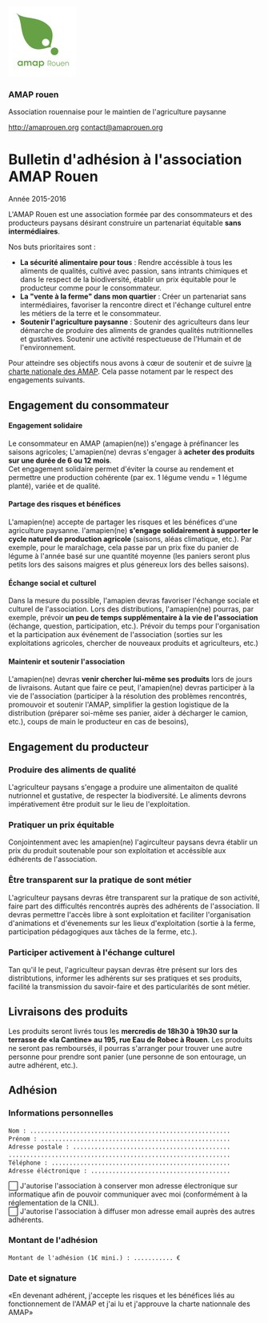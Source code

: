 ![Logo de l'AMAP Rouen](../assets/images/logo-amap-rouen-small.png)
### AMAP rouen
Association rouennaise pour le maintien de l'agriculture paysanne

http://amaprouen.org
contact@amaprouen.org

# Bulletin d'adhésion à l'association AMAP Rouen 
Année 2015-2016

L'AMAP Rouen est une association formée par des consommateurs et des producteurs paysans désirant construire un partenariat équitable **sans intermédiaires**.

Nos buts prioritaires sont : 

- **La sécurité alimentaire pour tous** : Rendre accéssible à tous les aliments de qualités, cultivé avec passion, sans intrants chimiques et dans le respect de la biodiversité, établir un prix équitable pour le producteur comme pour le consommateur.
- **La "vente à la ferme" dans mon quartier** : Créer un partenariat sans intermédiaires, favoriser la rencontre direct et l'échange culturel entre les métiers de la terre et le consommateur.  
- **Soutenir l'agriculture paysanne** : Soutenir des agriculteurs dans leur démarche de produire des aliments de grandes qualités nutritionnelles et gustatives. Soutenir une activité respectueuse de l'Humain et de l'environnement.
 
Pour atteindre ses objectifs nous avons à cœur de soutenir et de suivre [la charte nationale des AMAP](http://miramap.org/IMG/pdf/charte_des_amap_mars_2014-2.pdf). Cela passe notament par le respect des engagements suivants.

## Engagement du consommateur

#### Engagement solidaire  
Le consommateur en AMAP (amapien(ne)) s'engage à préfinancer les saisons agricoles; L'amapien(ne) devras s'engager à **acheter des produits sur une durée de 6 ou 12 mois**.  
Cet engagement solidaire permet d'éviter la course au rendement et permettre une production cohérente (par ex. 1 légume vendu = 1 légume planté), variée et de qualité. 

#### Partage des risques et bénéfices
L'amapien(ne) accepte de partager les risques et les bénéfices d'une agriculture paysanne. l'amapien(ne) **s'engage solidairement à supporter le cycle naturel de production agricole** (saisons, aléas climatique, etc.). Par exemple, pour le maraîchage, cela passe par un prix fixe du panier de légume à l'année basé sur une quantité moyenne (les paniers seront plus petits lors des saisons maigres et plus génereux lors des belles saisons).

#### Échange social et culturel
Dans la mesure du possible, l'amapien devras favoriser l'échange sociale et culturel de l'association. Lors des distributions, l'amapien(ne) pourras, par exemple, prévoir **un peu de temps supplémentaire à la vie de l'association** (échange, question, participation, etc.). Prévoir du temps pour l'organisation et la participation aux événement de l'association (sorties sur les exploitations agricoles, chercher de nouveaux produits et agriculteurs, etc.)

#### Maintenir et soutenir l'association 
L'amapien(ne) devras **venir chercher lui-même ses produits** lors de jours de livraisons.
Autant que faire ce peut, l'amapien(ne) devras participer à la vie de l'association (participer à la résolution des problèmes rencontrés, promouvoir et soutenir l'AMAP, simplifier la gestion logistique de la distribution (préparer soi-même ses panier, aider à décharger le camion, etc.), coups de main le producteur en cas de besoins), 

## Engagement du producteur

### Produire des aliments de qualité
L'agriculteur paysans s'engage a produire une alimentaiton de qualité nutrionnel et gustative, de respecter la biodiversité. Le aliments devrons impérativement être produit sur le lieu de l'exploitation.

### Pratiquer un prix équitable
Conjointenment avec les amapien(ne) l'agirculteur paysans devra établir un prix du produit soutenable pour son exploitation et accéssible aux édhérents de l'association.

### Être transparent sur la pratique de sont métier
L'agriculteur paysans devras être transparent sur la pratique de son activité, faire part des difficultés rencontrés auprès des adhérents de l'association. Il devras permettre l'accès libre à sont exploitation et faciliter l'organisation d'animations et d'évenements sur les lieux d'exploitation (sortie à la ferme, participation pédagogiques aux tâches de la ferme, etc.).

### Participer activement à l'échange culturel
Tan qu'il le peut, l'agriculteur paysan devras être présent sur lors des distribtutions, informer les adhérents sur ses pratiques et ses produits, facilité la transmission du savoir-faire et des particularités de sont métier.

## Livraisons des produits
Les produits seront livrés tous les **mercredis de 18h30 à 19h30 sur la terrasse de «la Cantine» au 195, rue Eau de Robec à Rouen**. Les produits ne seront pas remboursés, il pourras s'arranger pour trouver une autre personne pour prendre sont panier (une personne de son entourage, un autre adhérent, etc.).

## Adhésion

### Informations personnelles
    Nom : ........................................................  
    Prénom : .....................................................  
    Adresse postale : ............................................  
    ..............................................................  
    Téléphone : ..................................................  
    Adresse éléctronique : .......................................  
⬜ J'autorise l'association à conserver mon adresse électronique sur informatique afin de pouvoir communiquer avec moi (conformément à la réglementation de la CNIL).   
⬜ J'autorise l'association à diffuser mon adresse email auprès des autres adhérents.

### Montant de l'adhésion
    Montant de l'adhésion (1€ mini.) : ........... €

### Date et signature
«En devenant adhérent, j'accepte les risques et les bénéfices liés au fonctionnement de l'AMAP et j'ai lu et j'approuve la charte nationnale des AMAP»

